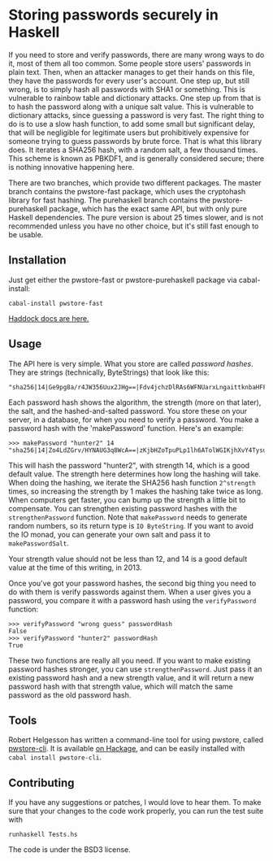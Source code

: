 Storing passwords securely in Haskell
=======================

If you need to store and verify passwords, there are many wrong ways to do it, most of them all too common. Some people store users' passwords in plain text. Then, when an attacker manages to get their hands on this file, they have the passwords for every user's account. One step up, but still wrong, is to simply hash all passwords with SHA1 or something. This is vulnerable to rainbow table and dictionary attacks. One step up from that is to hash the password along with a unique salt value. This is vulnerable to dictionary attacks, since guessing a password is very fast. The right thing to do is to use a slow hash function, to add some small but significant delay, that will be negligible for legitimate users but prohibitively expensive for someone trying to guess passwords by brute force. That is what this library does. It iterates a SHA256 hash, with a random salt, a few thousand times. This scheme is known as PBKDF1, and is generally considered secure; there is nothing innovative happening here.

There are two branches, which provide two different packages. The master branch
contains the pwstore-fast package, which uses the cryptohash library for fast
hashing. The purehaskell branch contains the pwstore-purehaskell package, which
has the exact same API, but with only pure Haskell dependencies. The pure
version is about 25 times slower, and is not recommended unless you have no
other choice, but it's still fast enough to be usable.

Installation
---------

Just get either the pwstore-fast or pwstore-purehaskell package via cabal-install:

    cabal-install pwstore-fast

[Haddock docs are here.](http://hackage.haskell.org/packages/archive/pwstore-fast/2.0/doc/html/Crypto-PasswordStore.html)


Usage
-----

The API here is very simple. What you store are called *password hashes*.  They are strings (technically, ByteStrings) that look like this:

    "sha256|14|Ge9pg8a/r4JW356Uux2JHg==|Fdv4jchzDlRAs6WFNUarxLngaittknbaHFFc0k8hAy0="

Each password hash shows the algorithm, the strength (more on that later),
the salt, and the hashed-and-salted password. You store these on your server,
in a database, for when you need to verify a password. You make a password
hash with the 'makePassword' function. Here's an example:

    >>> makePassword "hunter2" 14
    "sha256|14|Zo4LdZGrv/HYNAUG3q8WcA==|zKjbHZoTpuPLp1lh6ATolWGIKjhXvY4TysuKvqtNFyk="

This will hash the password "hunter2", with strength 14, which is a good default value. The strength here determines how long the hashing will take. When doing the hashing, we iterate the SHA256 hash function `2^strength` times, so increasing the strength by 1 makes the hashing take twice as long. When computers get faster, you can bump up the strength a little bit to compensate. You can strengthen existing password hashes with the `strengthenPassword` function. Note that `makePassword` needs to generate random numbers, so its return type is `IO ByteString`. If you want to avoid the IO monad, you can generate your own salt and pass it to `makePasswordSalt`.

Your strength value should not be less than 12, and 14 is a good default value at the time of this writing, in 2013.

Once you've got your password hashes, the second big thing you need to do with them is verify passwords against them. When a user gives you a password, you compare it with a password hash using the `verifyPassword` function:

    >>> verifyPassword "wrong guess" passwordHash
    False
    >>> verifyPassword "hunter2" passwordHash
    True

These two functions are really all you need. If you want to make existing password hashes stronger, you can use `strengthenPassword`. Just pass it an existing password hash and a new strength value, and it will return a new password hash with that strength value, which will match the same password as the old password hash.

Tools
-----

Robert Helgesson has written a command-line tool for using pwstore, called [pwstore-cli](http://darcsden.com/rycee/pwstore-cli). It is available [on Hackage](http://hackage.haskell.org/package/pwstore-cli-0.1), and can be easily installed with `cabal install pwstore-cli`.

Contributing
------

If you have any suggestions or patches, I would love to hear them. To make sure that your changes to the code work properly, you can run the test suite with

    runhaskell Tests.hs

The code is under the BSD3 license.
